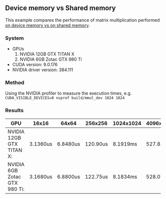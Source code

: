 ## Device memory vs Shared memory

This example compares the performance of matrix multiplication performed [on device memory vs on shared memory][mmul-sh].

[mmul-sh]: https://docs.nvidia.com/cuda/cuda-c-programming-guide/index.html#shared-memory

### System

* GPUs
   1. NVIDIA 12GB GTX TITAN X
   2. NVIDIA 6GB Zotac GTX 980 Ti
* CUDA version: 9.0.176
* NVIDIA driver version: 384.111

### Method

Using the NVIDIA profiler to measure the execution times, e.g. `CUDA_VISIBLE_DEVICES=0 nvprof build/mmul_dev 1024 1024`

### Results

| GPU | 16x16 | 64x64 | 256x256 | 1024x1024 | 4096x4096 |
| --- | --- |--- |--- |--- |--- |
| NVIDIA 12GB GTX TITAN X: | 3.1360us | 6.8480us | 120.90us | 8.1919ms | 527.85ms |
| NVIDIA 6GB Zotac GTX 980 Ti: | 3.1680us | 6.8800us | 122.75us | 8.1834ms | 528.07ms |

